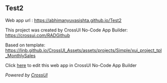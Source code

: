 ## Test2
Web app url : https://abhimanyuvasishta.github.io/Test2

This project was created by CrossUI No-Code App Builder: https://crossui.com/RADGithub

Based on template: https://linb.github.io/CrossUI_Assets/assets/projects/Simple/xui_project_tpl_MonthlySales

Click [here](https://crossui.com/RADGithub/#!from=github&owner=abhimanyuvasishta&repo=Test2) to edit this web app in CrossUI No-Code App Builder

<i>Powered by [CrossUI](https://crossui.com)</i>
